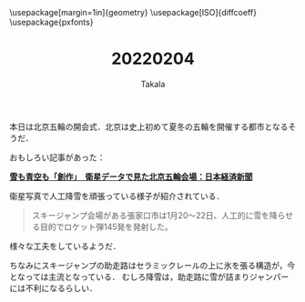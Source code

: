 ﻿---
title: 20220204
yesterday: 20220203
tomorrow: 20220205
days: 770
author: Takala
header-includes:
  - \usepackage[margin=1in]{geometry}
  - \usepackage[ISO]{diffcoeff}
  - \usepackage{pxfonts}
---


本日は北京五輪の開会式．北京は史上初めて夏冬の五輪を開催する都市となるそうだ．


おもしろい記事があった：


**[雪も青空も「創作」　衛星データで見た北京五輪会場：日本経済新聞](https://vdata.nikkei.com/newsgraphics/beijing2022-snow/)**



衛星写真で人工降雪を頑張っている様子が紹介されている．


> スキージャンプ会場がある張家口市は1月20～22日、人工的に雪を降らせる目的でロケット弾145発を発射した。


様々な工夫をしているようだ．



ちなみにスキージャンプの助走路はセラミックレールの上に氷を張る構造が，今となっては主流となっている．
むしろ降雪は，助走路に雪が詰まりジャンパーには不利になるらしい．

